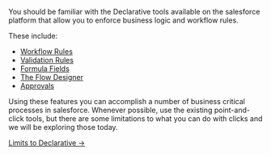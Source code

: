 You should be familiar with the Declarative tools available on the salesforce platform that allow you to enforce business logic and workflow rules. 

These include:
* [Workflow Rules](https://help.salesforce.com/apex/HTViewHelpDoc?id=creating_workflow_rules.htm)
* [Validation Rules](https://help.salesforce.com/apex/HTViewHelpDoc?id=fields_about_field_validation.htm&language=en_US)
* [Formula Fields](https://help.salesforce.com/apex/HTViewHelpDoc?id=customize_formulas.htm&language=th)
* [The Flow Designer](https://help.salesforce.com/apex/HTViewHelpDoc?id=vpm_designer_overview.htm)
* [Approvals](https://help.salesforce.com/apex/HTViewHelpDoc?id=what_are_approvals.htm&language=en_US)


Using these features you can accomplish a number of business critical processes in salesforce. Whenever possible, use the existing point-and-click tools, but there are some limitations to what you can do with clicks and we will be exploring those today. 


[Limits to Declarative ->](https://github.com/leeanndroid/Apex4Admins/wiki/1.2-Limits-to-Declarative)